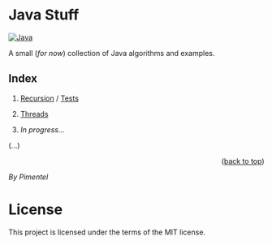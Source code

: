 <a name="readme-top"></a>

# Java Stuff

[![Java][Java-badge]][Java-url]

A small (*for now*) collection of Java algorithms and examples.

## Index

1. [Recursion](./src/main/java/com/stuff/recursion/) / [Tests](./src/test/java/com/stuff/recursion/)

2. [Threads](./src/main/java/com/stuff/threads/)

3. *In progress...*

(...)

<p align="right">(<a href="#readme-top">back to top</a>)</p>

*By Pimentel*

# License

This project is licensed under the terms of the MIT license.

<!-- MARKDOWN LINKS & IMAGES -->
<!-- https://www.markdownguide.org/basic-syntax/#reference-style-links -->
[Java-badge]: https://img.shields.io/badge/Java-ED8B00?style=for-the-badge&logo=CoffeeScript&logoColor=white
[Java-url]: https://www.java.com